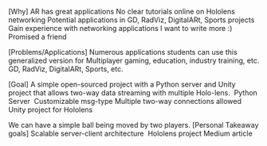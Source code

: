 [Why]
AR has great applications
No clear tutorials online on Hololens networking
Potential applications in GD, RadViz, DigitalARt, Sports projects
Gain experience with networking applications
I want to write more :)
Promised a friend 

[Problems/Applications]
Numerous applications students can use this generalized version for
Multiplayer gaming, education, industry training, etc.
GD, RadViz, DigitalARt, Sports, etc.

[Goal]
A simple open-sourced project with a Python server and Unity project that allows two-way data streaming with multiple Holo-lens. 
Python Server 
Customizable msg-type
Multiple two-way connections allowed
Unity project for Hololens

We can have a simple ball being moved by two players.
[Personal Takeaway goals]
Scalable server-client architecture 
Hololens project
Medium article
